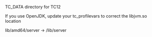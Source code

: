 

TC_DATA directory for TC12



If you use OpenJDK, update your tc_profilevars to correct the libjvm.so location


lib/amd64/server -> /lib/server

